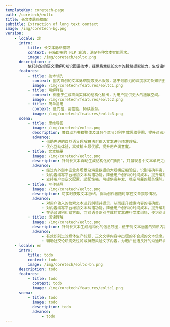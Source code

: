```yaml
---
templateKey: coretech-page
path: /coretech/eoltc
title: 长文本脉络摘取
subtitle: Extraction of long text context
image: /img/coretech-bg.png
version:
    - locale: zh
      intro:
          title: 长文本脉络摘取
          context: 开箱即用的 NLP 算法，满足各种文本智能需求。
          image: /img/coretech/eoltc.png
      description: >
          依托前沿的语义理解和知识图谱技术，提供篇章级长文本的脉络提取能力，生成诸如“思维导图”的结构化数 据，让篇章级的长文本能够被机器所“理解”，以进行更深度的解析和处理。
      features:
          - title: 技术领先
            context: 国内首创的文本脉络提取技术服务，基于最前沿的深度学习及知识图谱的技术沉淀，结合长期的大数据积淀，提供行业领先的文本理解技术。
            image: /img/coretech/features/eoltc1.png
          - title: 可解释性
            context: 侧重于生成面向实体的结构化输出，为用户提供更大的施展空间。
            image: /img/coretech/features/eoltc2.png
          - title: 简单易用
            context: 低门槛，高性能，持续服务。
            image: /img/coretech/features/eoltc3.png
      scena:
          - title: 思维导图
            image: /img/coretech/eoltc.png
            description: 兼自动为书籍整体及其各个章节分别生成思维导图，提升读者用户对书籍的理解程度。
            advance:
                - 借助先进的自然语义理解算法对输入文本进行精准理解。
                - 优化互动体验，高效输出最优解，提升用户满意度。
          - title: 文本摘要
            image: /img/coretech/eoltc.png
            description: 针对长文本自动生成结构化的“摘要”，并展现各个文本单元之间的句法关系， 给用户提供更多的应用空间。
            advance:
                - 经过内外部丰富业务场景及海量数据的大规模应用验证，识别准确率高，业内领先。
                - 对内容编写平台增加文本纠错功能，降低用户创作的时间成本，提升编写内容质量。
                - 支持用户自定义配置，适配性强，可提供高并发、稳定可靠的服务保障。
          - title: 写作辅导
            image: /img/coretech/eoltc.png
            description: 可实时获取文本脉络，协助创作者随时掌控文章撰写情况。
            advance:
                - 对用户输入的检索文本进行纠错并提示，从而提升搜索内容的准确度。
                - 对内容编写平台增加文本纠错功能，降低用户创作的时间成本，提升编写内容质量。
                - 在语音识别纠错方面，可对语音识别生成的文本进行文本纠错，使识别出的文本内容更精准，提升用户使用语音识别功能的体验。
          - title: 阅读理解
            image: /img/coretech/eoltc.png
            description: 针对长文本生成结构化的信息导图，便于对文本涵盖的知识内容进行深度推 衍及解析。
            advance:
                - 有效识别过滤媒体生产标题、正文文字内容中出现的不合规的文本信息。
                - 辅助社交论坛高效过滤或屏蔽风险文字内容，为用户创造良好的沟通环境。
    - locale: en
      intro:
          title: todo
          context: todo
          image: /img/coretech/eoltc-bn.png
      description: todo
      features:
          - title: todo
            context: todo
            image: /img/coretech/features/eoltc1.png
      scena:
          - title: todo
            image: todo
            description: todo
            advance:
                - todo
---
```

